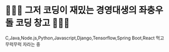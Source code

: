 # 👨🏼‍💻  그저 코딩이 재밌는 경영대생의 좌충우돌 코딩 창고 👨🏼‍💻 

C,Java,Node.js,Python,Javascript,Django,Tensorflow,Spring Boot,React 먹고 무럭무럭 자라는 중
